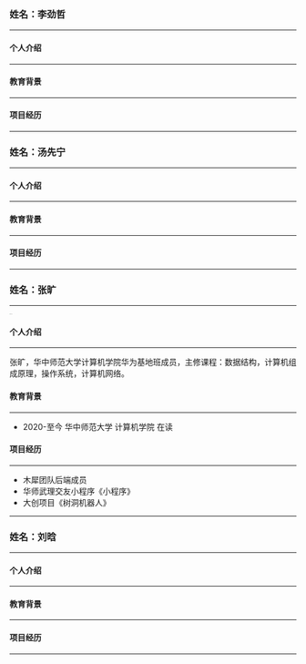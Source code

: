 ### 姓名：李劲哲

------

#### 个人介绍

------



#### 教育背景

------



#### 项目经历

------





### 姓名：汤先宁

------

#### 个人介绍

------



#### 教育背景

------



#### 项目经历

------





### 姓名：张旷

------

 <img src="/Users/zhangkuang/Desktop/ccnu_SE/img/zhangkuang.jpg" alt="zhangkuang" style="zoom:5%;" />

#### 个人介绍

------

张旷，华中师范大学计算机学院华为基地班成员，主修课程：数据结构，计算机组成原理，操作系统，计算机网络。

#### 教育背景

------

- 2020-至今 华中师范大学 计算机学院 在读

#### 项目经历

------

- 木犀团队后端成员
- 华师武理交友小程序《小程序》
- 大创项目《树洞机器人》

------





### 姓名：刘晗

------

#### 个人介绍

------



#### 教育背景

------



#### 项目经历

------



